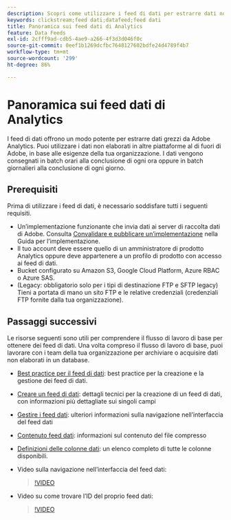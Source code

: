 ```yaml
---
description: Scopri come utilizzare i feed di dati per estrarre dati non elaborati da Adobe Analytics. Scopri i prerequisiti per l’utilizzo dei feed di dati e cosa fare dopo.
keywords: clickstream;feed dati;datafeed;feed dati
title: Panoramica sui feed dati di Analytics
feature: Data Feeds
exl-id: 2cfff9ad-cdb5-4ae9-a266-4f3d3d046f0c
source-git-commit: 0eef1b1269dcfbc7648127602bdfe24d4789f4b7
workflow-type: tm+mt
source-wordcount: '299'
ht-degree: 86%

---
```


# Panoramica sui feed dati di Analytics

I feed di dati offrono un modo potente per estrarre dati grezzi da Adobe Analytics. Puoi utilizzare i dati non elaborati in altre piattaforme al di fuori di Adobe, in base alle esigenze della tua organizzazione. I dati vengono consegnati in batch orari alla conclusione di ogni ora oppure in batch giornalieri alla conclusione di ogni giorno.

## Prerequisiti

Prima di utilizzare i feed di dati, è necessario soddisfare tutti i seguenti requisiti.

* Un’implementazione funzionante che invia dati ai server di raccolta dati di Adobe. Consulta [Convalidare e pubblicare un’implementazione](/help/implement/launch/validate-publish-prod.md) nella Guida per l’implementazione.
* Il tuo account deve essere quello di un amministratore di prodotto Analytics oppure deve appartenere a un profilo di prodotto con accesso ai feed di dati.
* Bucket configurato su Amazon S3, Google Cloud Platform, Azure RBAC o Azure SAS.
* (Legacy: obbligatorio solo per i tipi di destinazione FTP e SFTP legacy) Tieni a portata di mano un sito FTP e le relative credenziali (credenziali FTP fornite dalla tua organizzazione).

## Passaggi successivi

Le risorse seguenti sono utili per comprendere il flusso di lavoro di base per ottenere dei feed di dati. Una volta compreso il flusso di lavoro di base, puoi lavorare con i team della tua organizzazione per archiviare o acquisire dati non elaborati in un database.

* [Best practice per il feed di dati](/help/export/analytics-data-feed/data-feeds-best-practices.md): best practice per la creazione e la gestione dei feed di dati.
* [Creare un feed di dati](create-feed.md): dettagli tecnici per la creazione di un feed di dati, con informazioni più dettagliate sui singoli campi
* [Gestire i feed dati](df-manage-feeds.md): ulteriori informazioni sulla navigazione nell’interfaccia del feed dati
* [Contenuto feed dati](c-df-contents/datafeeds-contents.md): informazioni sul contenuto del file compresso <!-- Is this still the output users can download from the destination? I aske Jun. -->
* [Definizioni delle colonne dati](c-df-contents/datafeeds-reference.md): un elenco completo di tutte le colonne disponibili.
* Video sulla navigazione nell’interfaccia del feed dati:

  >[!VIDEO](https://video.tv.adobe.com/v/25452/?quality=12)

* Video su come trovare l’ID del proprio feed dati:

  >[!VIDEO](https://video.tv.adobe.com/v/335747/?quality=12)